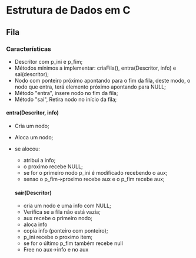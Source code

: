 # Estrutura de Dados em C

## Fila

### Características

- Descritor com p_ini e p_fim;
- Métodos mínimos a implementar: criaFila(), entra(Descritor, info) e sai(descritor);
- Nodo com ponteiro próximo apontando para o fim da fila, deste modo, o nodo que entra, terá elemento próximo apontando para NULL;
- Método "entra", insere nodo no fim da fila;
- Método "sai", Retira nodo no início da fila;

#### entra(Descritor, info)

- Cria um nodo;
- Aloca um nodo;
- se alocou:
  - atribui a info;
  - o proximo recebe NULL;
  - se for o primeiro nodo p_ini é modificado recebendo o aux;
  - senao o p_fim->proximo recebe aux e o p_fim recebe aux;

  #### sair(Descritor)

  - cria um nodo e uma info com NULL;
  - Verifica se a fila não está vazia;
  - aux recebe o primeiro nodo;
  - aloca info
  - copia info (ponteiro com ponteiro);
  - p_ini recebe o proximo item;
  - se for o último p_fim também recebe null
  - Free no aux->info e no aux

